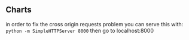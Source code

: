 ## Charts
in order to fix the cross origin requests problem you can serve this
with: `python -m SimpleHTTPServer 8000` then go to localhost:8000
